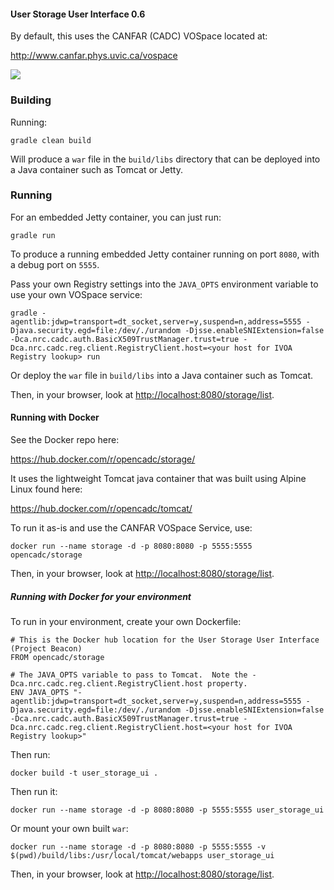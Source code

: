 #### User Storage User Interface 0.6

By default, this uses the CANFAR (CADC) VOSpace located at:

<a rel="external" href="http://www.canfar.phys.uvic.ca/vospace">http://www.canfar.phys.uvic.ca/vospace</a>

<a href="https://travis-ci.org/opencadc/vosui"><img src="https://travis-ci.org/opencadc/vosui.svg?branch=master" /></a>


### Building

Running:

`gradle clean build`

Will produce a `war` file in the `build/libs` directory that can be deployed into a Java container such as Tomcat or Jetty.


### Running

For an embedded Jetty container, you can just run:

`gradle run`

To produce a running embedded Jetty container running on port `8080`, with a debug port on `5555`.

Pass your own Registry settings into the `JAVA_OPTS` environment variable to use your own VOSpace service:

`gradle -agentlib:jdwp=transport=dt_socket,server=y,suspend=n,address=5555 -Djava.security.egd=file:/dev/./urandom -Djsse.enableSNIExtension=false -Dca.nrc.cadc.auth.BasicX509TrustManager.trust=true -Dca.nrc.cadc.reg.client.RegistryClient.host=<your host for IVOA Registry lookup> run`

Or deploy the `war` file in `build/libs` into a Java container such as Tomcat.

Then, in your browser, look at <a href="http://localhost:8080/storage/list">http://localhost:8080/storage/list</a>.

#### Running with Docker

See the Docker repo here:

<a rel="external" href="https://hub.docker.com/r/opencadc/storage/">https://hub.docker.com/r/opencadc/storage/</a>

It uses the lightweight Tomcat java container that was built using Alpine Linux found here:

<a href="https://hub.docker.com/r/opencadc/tomcat/" rel="external">https://hub.docker.com/r/opencadc/tomcat/</a>

To run it as-is and use the CANFAR VOSpace Service, use:

`docker run --name storage -d -p 8080:8080 -p 5555:5555 opencadc/storage`

Then, in your browser, look at <a href="http://localhost:8080/storage/list">http://localhost:8080/storage/list</a>.

##### Running with Docker for your environment

To run in your environment, create your own Dockerfile:

```
# This is the Docker hub location for the User Storage User Interface (Project Beacon)
FROM opencadc/storage

# The JAVA_OPTS variable to pass to Tomcat.  Note the -Dca.nrc.cadc.reg.client.RegistryClient.host property.
ENV JAVA_OPTS "-agentlib:jdwp=transport=dt_socket,server=y,suspend=n,address=5555 -Djava.security.egd=file:/dev/./urandom -Djsse.enableSNIExtension=false -Dca.nrc.cadc.auth.BasicX509TrustManager.trust=true -Dca.nrc.cadc.reg.client.RegistryClient.host=<your host for IVOA Registry lookup>"
```

Then run:

`docker build -t user_storage_ui .`

Then run it:

`docker run --name storage -d -p 8080:8080 -p 5555:5555 user_storage_ui`

Or mount your own built `war`:

`docker run --name storage -d -p 8080:8080 -p 5555:5555 -v $(pwd)/build/libs:/usr/local/tomcat/webapps user_storage_ui`

Then, in your browser, look at <a href="http://localhost:8080/storage/list">http://localhost:8080/storage/list</a>.
